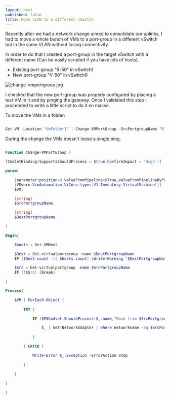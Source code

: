 ```yaml
---
layout: post
published: false
title: Move VLAN to a different vSwitch
---
```

Recently after we had a network change aimed to consolidate our uplinks, I had to move a whole bunch of VMs to a port-group in a different vSwitch but in the same VLAN without losing connectivity.

In order to do that I created a port-group in the target vSwitch with a different name (Can be easily scripted if you have lots of hosts).

- Existing port-group "R-50" in vSwitch1
- New port-group "V-50" in vSwitch0

![change-vmportgroup.jpg]({{site.baseurl}}/img/change-vmportgroup.jpg)

I checked that the new port-group was properly configured by placing a test VM in it and by pinging the gateway. Once I validated this step I proceeded to write a little script to do it en masse.

To move the VMs in a folder:

```Powershell

Get-VM -Location "VmFolder1" | Change-VMPortGroup -SrcPortgroupName "R-50" -DestPortgroupName "V-50"

```

During the change the VMs doesn't loose a single ping.

```Powershell

Function Change-VMPortGroup {

[CmdletBinding(SupportsShouldProcess = $true,ConfirmImpact = 'High')] 

param(

    [parameter(position=0,ValueFromPipeline=$True,ValueFromPipelineByPropertyname=$True)]
    [VMware.VimAutomation.ViCore.types.V1.Inventory.VirtualMachine[]]
    $VM,

    [string]
    $SrcPortgroupName,

    [string]
    $DestPortgroupName

)

Begin{

    $hosts = Get-VMHost

    $Dest = Get-virtualportgroup -name $DestPortgroupName
    IF ($Dest.count -lt $hosts.count) {Write-Warning "$DestPortgroupName not present on all the hosts"} ELSEIF (!$Dest) {break}

    $Src = Get-virtualportgroup -name $SrcPortgroupName
    IF (!$Src) {break}

}

Process{

    $VM | ForEach-Object {
        
        TRY {

            IF ($PSCmdlet.ShouldProcess($_.name,"Move from $SrcPortgroupName to $DestPortgroupName")) {

                $_ | Get-NetworkAdapter | where networkname -eq $SrcPortgroupName | Set-NetworkAdapter -NetworkName $DestPortgroupName -Confirm:$false
        
            }

        } CATCH {

            Write-Error $_.Exception -ErrorAction Stop
            
        }

    }
    
}

}

```
